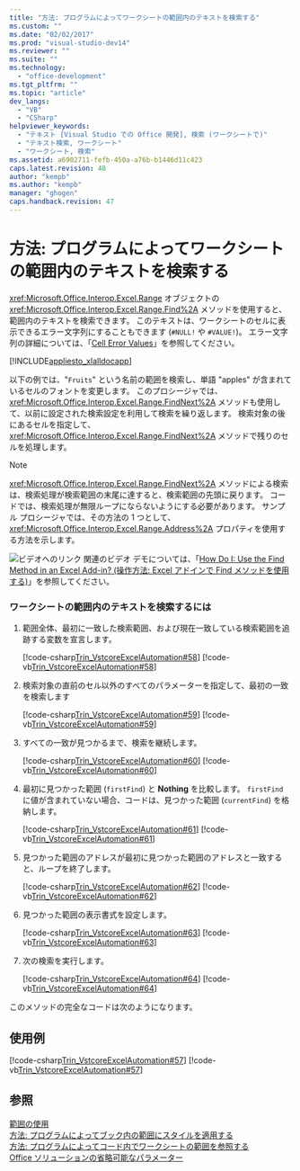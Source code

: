 ```yaml
---
title: "方法: プログラムによってワークシートの範囲内のテキストを検索する"
ms.custom: ""
ms.date: "02/02/2017"
ms.prod: "visual-studio-dev14"
ms.reviewer: ""
ms.suite: ""
ms.technology: 
  - "office-development"
ms.tgt_pltfrm: ""
ms.topic: "article"
dev_langs: 
  - "VB"
  - "CSharp"
helpviewer_keywords: 
  - "テキスト [Visual Studio での Office 開発], 検索 (ワークシートで)"
  - "テキスト検索, ワークシート"
  - "ワークシート, 検索"
ms.assetid: a6902711-fefb-450a-a76b-b1446d11c423
caps.latest.revision: 48
author: "kempb"
ms.author: "kempb"
manager: "ghogen"
caps.handback.revision: 47
---
```

# 方法: プログラムによってワークシートの範囲内のテキストを検索する
  <xref:Microsoft.Office.Interop.Excel.Range> オブジェクトの <xref:Microsoft.Office.Interop.Excel.Range.Find%2A> メソッドを使用すると、範囲内のテキストを検索できます。  このテキストは、ワークシートのセルに表示できるエラー文字列にすることもできます \(`#NULL!` や `#VALUE!`\)。  エラー文字列の詳細については、「[Cell Error Values](HV10038459)」を参照してください。  
  
 [!INCLUDE[appliesto_xlalldocapp](../vsto/includes/appliesto-xlalldocapp-md.md)]  
  
 以下の例では、"`Fruits`" という名前の範囲を検索し、単語 "apples" が含まれているセルのフォントを変更します。  このプロシージャでは、<xref:Microsoft.Office.Interop.Excel.Range.FindNext%2A> メソッドも使用して、以前に設定された検索設定を利用して検索を繰り返します。  検索対象の後にあるセルを指定して、<xref:Microsoft.Office.Interop.Excel.Range.FindNext%2A> メソッドで残りのセルを処理します。  
  
> [!NOTE]  
>  <xref:Microsoft.Office.Interop.Excel.Range.FindNext%2A> メソッドによる検索は、検索処理が検索範囲の末尾に達すると、検索範囲の先頭に戻ります。  コードでは、検索処理が無限ループにならないようにする必要があります。  サンプル プロシージャでは、その方法の 1 つとして、<xref:Microsoft.Office.Interop.Excel.Range.Address%2A> プロパティを使用する方法を示します。  
  
 ![ビデオへのリンク](~/docs/data-tools/media/playvideo.gif "ビデオへのリンク") 関連のビデオ デモについては、「[How Do I: Use the Find Method in an Excel Add\-in? \(操作方法: Excel アドインで Find メソッドを使用する\)](http://go.microsoft.com/fwlink/?LinkID=130294)」を参照してください。  
  
### ワークシートの範囲内のテキストを検索するには  
  
1.  範囲全体、最初に一致した検索範囲、および現在一致している検索範囲を追跡する変数を宣言します。  
  
     [!code-csharp[Trin_VstcoreExcelAutomation#58](../snippets/csharp/VS_Snippets_OfficeSP/Trin_VstcoreExcelAutomation/CS/Sheet1.cs#58)]
     [!code-vb[Trin_VstcoreExcelAutomation#58](../snippets/visualbasic/VS_Snippets_OfficeSP/Trin_VstcoreExcelAutomation/VB/Sheet1.vb#58)]  
  
2.  検索対象の直前のセル以外のすべてのパラメーターを指定して、最初の一致を検索します  
  
     [!code-csharp[Trin_VstcoreExcelAutomation#59](../snippets/csharp/VS_Snippets_OfficeSP/Trin_VstcoreExcelAutomation/CS/Sheet1.cs#59)]
     [!code-vb[Trin_VstcoreExcelAutomation#59](../snippets/visualbasic/VS_Snippets_OfficeSP/Trin_VstcoreExcelAutomation/VB/Sheet1.vb#59)]  
  
3.  すべての一致が見つかるまで、検索を継続します。  
  
     [!code-csharp[Trin_VstcoreExcelAutomation#60](../snippets/csharp/VS_Snippets_OfficeSP/Trin_VstcoreExcelAutomation/CS/Sheet1.cs#60)]
     [!code-vb[Trin_VstcoreExcelAutomation#60](../snippets/visualbasic/VS_Snippets_OfficeSP/Trin_VstcoreExcelAutomation/VB/Sheet1.vb#60)]  
  
4.  最初に見つかった範囲 \(`firstFind`\) と **Nothing** を比較します。  `firstFind` に値が含まれていない場合、コードは、見つかった範囲 \(`currentFind`\) を格納します。  
  
     [!code-csharp[Trin_VstcoreExcelAutomation#61](../snippets/csharp/VS_Snippets_OfficeSP/Trin_VstcoreExcelAutomation/CS/Sheet1.cs#61)]
     [!code-vb[Trin_VstcoreExcelAutomation#61](../snippets/visualbasic/VS_Snippets_OfficeSP/Trin_VstcoreExcelAutomation/VB/Sheet1.vb#61)]  
  
5.  見つかった範囲のアドレスが最初に見つかった範囲のアドレスと一致すると、ループを終了します。  
  
     [!code-csharp[Trin_VstcoreExcelAutomation#62](../snippets/csharp/VS_Snippets_OfficeSP/Trin_VstcoreExcelAutomation/CS/Sheet1.cs#62)]
     [!code-vb[Trin_VstcoreExcelAutomation#62](../snippets/visualbasic/VS_Snippets_OfficeSP/Trin_VstcoreExcelAutomation/VB/Sheet1.vb#62)]  
  
6.  見つかった範囲の表示書式を設定します。  
  
     [!code-csharp[Trin_VstcoreExcelAutomation#63](../snippets/csharp/VS_Snippets_OfficeSP/Trin_VstcoreExcelAutomation/CS/Sheet1.cs#63)]
     [!code-vb[Trin_VstcoreExcelAutomation#63](../snippets/visualbasic/VS_Snippets_OfficeSP/Trin_VstcoreExcelAutomation/VB/Sheet1.vb#63)]  
  
7.  次の検索を実行します。  
  
     [!code-csharp[Trin_VstcoreExcelAutomation#64](../snippets/csharp/VS_Snippets_OfficeSP/Trin_VstcoreExcelAutomation/CS/Sheet1.cs#64)]
     [!code-vb[Trin_VstcoreExcelAutomation#64](../snippets/visualbasic/VS_Snippets_OfficeSP/Trin_VstcoreExcelAutomation/VB/Sheet1.vb#64)]  
  
 このメソッドの完全なコードは次のようになります。  
  
## 使用例  
 [!code-csharp[Trin_VstcoreExcelAutomation#57](../snippets/csharp/VS_Snippets_OfficeSP/Trin_VstcoreExcelAutomation/CS/Sheet1.cs#57)]
 [!code-vb[Trin_VstcoreExcelAutomation#57](../snippets/visualbasic/VS_Snippets_OfficeSP/Trin_VstcoreExcelAutomation/VB/Sheet1.vb#57)]  
  
## 参照  
 [範囲の使用](../vsto/working-with-ranges.md)   
 [方法: プログラムによってブック内の範囲にスタイルを適用する](../vsto/how-to-programmatically-apply-styles-to-ranges-in-workbooks.md)   
 [方法: プログラムによってコード内でワークシートの範囲を参照する](../vsto/how-to-programmatically-refer-to-worksheet-ranges-in-code.md)   
 [Office ソリューションの省略可能なパラメーター](../vsto/optional-parameters-in-office-solutions.md)  
  
  
